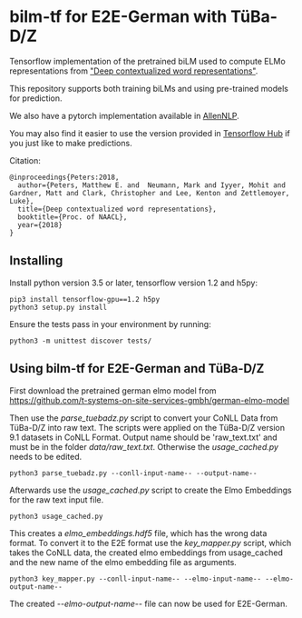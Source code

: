 # bilm-tf for E2E-German with TüBa-D/Z
Tensorflow implementation of the pretrained biLM used to compute ELMo
representations from ["Deep contextualized word representations"](http://arxiv.org/abs/1802.05365).

This repository supports both training biLMs and using pre-trained models for prediction.

We also have a pytorch implementation available in [AllenNLP](http://allennlp.org/).

You may also find it easier to use the version provided in [Tensorflow Hub](https://www.tensorflow.org/hub/modules/google/elmo/2) if you just like to make predictions.

Citation:

```
@inproceedings{Peters:2018,
  author={Peters, Matthew E. and  Neumann, Mark and Iyyer, Mohit and Gardner, Matt and Clark, Christopher and Lee, Kenton and Zettlemoyer, Luke},
  title={Deep contextualized word representations},
  booktitle={Proc. of NAACL},
  year={2018}
}
```


## Installing
Install python version 3.5 or later, tensorflow version 1.2 and h5py:

```
pip3 install tensorflow-gpu==1.2 h5py
python3 setup.py install
```

Ensure the tests pass in your environment by running:
```
python3 -m unittest discover tests/
```

## Using bilm-tf for E2E-German and TüBa-D/Z
First download the pretrained german elmo model from https://github.com/t-systems-on-site-services-gmbh/german-elmo-model

Then use the *parse_tuebadz.py* script to convert your CoNLL Data from TüBa-D/Z into raw text. The scripts were applied on the TüBa-D/Z version 9.1 datasets in CoNLL Format. Output name should be 'raw_text.txt' and must be in the folder *data/raw_text.txt*. Otherwise the *usage_cached.py* needs to be edited.
```
python3 parse_tuebadz.py --conll-input-name-- --output-name--
```
Afterwards use the *usage_cached.py* script to create the Elmo Embeddings for the raw text input file.
```
python3 usage_cached.py
```
This creates a *elmo_embeddings.hdf5* file, which has the wrong data format. To convert it to the E2E format use the *key_mapper.py* script, which takes the CoNLL data, the created elmo embeddings from usage_cached and the new name of the elmo embedding file as arguments.
```
python3 key_mapper.py --conll-input-name-- --elmo-input-name-- --elmo-output-name--
```

The created *--elmo-output-name--* file can now be used for E2E-German.

